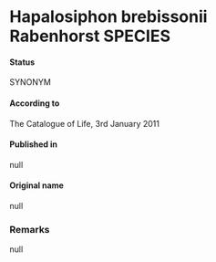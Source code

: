 # Hapalosiphon brebissonii Rabenhorst SPECIES

#### Status
SYNONYM

#### According to
The Catalogue of Life, 3rd January 2011

#### Published in
null

#### Original name
null

### Remarks
null